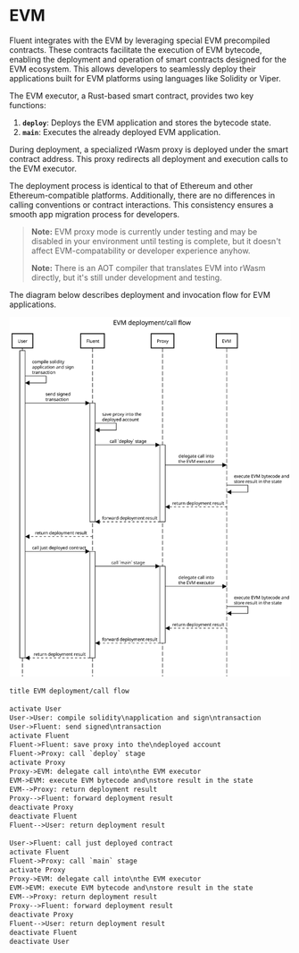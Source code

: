 # EVM

Fluent integrates with the EVM by leveraging special EVM precompiled contracts.
These contracts facilitate the execution of EVM bytecode,
enabling the deployment and operation of smart contracts designed for the EVM ecosystem.
This allows developers to seamlessly deploy their applications built for EVM platforms using languages like Solidity or
Viper.

The EVM executor, a Rust-based smart contract, provides two key functions:

1. **`deploy`**: Deploys the EVM application and stores the bytecode state.
2. **`main`**: Executes the already deployed EVM application.

During deployment, a specialized rWasm proxy is deployed under the smart contract address.
This proxy redirects all deployment and execution calls to the EVM executor.

The deployment process is identical to that of Ethereum and other Ethereum-compatible platforms.
Additionally, there are no differences in calling conventions or contract interactions.
This consistency ensures a smooth app migration process for developers.

> **Note:** EVM proxy mode is currently under testing and may be disabled in your environment until testing is complete,
> but it doesn't affect EVM-compatability or developer experience anyhow.
>
> **Note:** There is an AOT compiler that translates EVM into rWasm directly, but it's still under development and
> testing.

The diagram below describes deployment and invocation flow for EVM applications.

![Untitled.svg](../../images/evm-flow.svg)

```sequence
title EVM deployment/call flow

activate User
User->User: compile solidity\napplication and sign\ntransaction
User->Fluent: send signed\ntransaction
activate Fluent
Fluent->Fluent: save proxy into the\ndeployed account
Fluent->Proxy: call `deploy` stage
activate Proxy
Proxy->EVM: delegate call into\nthe EVM executor
EVM->EVM: execute EVM bytecode and\nstore result in the state
EVM-->Proxy: return deployment result
Proxy-->Fluent: forward deployment result
deactivate Proxy
deactivate Fluent
Fluent-->User: return deployment result

User->Fluent: call just deployed contract
activate Fluent
Fluent->Proxy: call `main` stage
activate Proxy
Proxy->EVM: delegate call into\nthe EVM executor
EVM->EVM: execute EVM bytecode and\nstore result in the state
EVM-->Proxy: return deployment result
Proxy-->Fluent: forward deployment result
deactivate Proxy
Fluent-->User: return deployment result
deactivate Fluent
deactivate User
```
